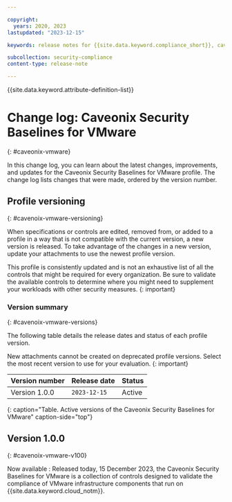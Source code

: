 ```yaml
---

copyright:
  years: 2020, 2023
lastupdated: "2023-12-15"

keywords: release notes for {{site.data.keyword.compliance_short}}, caveonix, profile changes, enhancements, fixes, improvements

subcollection: security-compliance
content-type: release-note

---
```


{{site.data.keyword.attribute-definition-list}}

# Change log: Caveonix Security Baselines for VMware
{: #caveonix-vmware}

In this change log, you can learn about the latest changes, improvements, and updates for the Caveonix Security Baselines for VMware profile. The change log lists changes that were made, ordered by the version number.


## Profile versioning
{: #cavenoix-vmware-versioning}

When specifications or controls are edited, removed from, or added to a profile in a way that is not compatible with the current version, a new version is released. To take advantage of the changes in a new version, update your attachments to use the newest profile version.

This profile is consistently updated and is not an exhaustive list of all the controls that might be required for every organization. Be sure to validate the available controls to determine where you might need to supplement your workloads with other security measures.
{: important}


### Version summary
{: #cavenoix-vmware-versions}

The following table details the release dates and status of each profile version.

New attachments cannot be created on deprecated profile versions. Select the most recent version to use for your evaluation.
{: important}


| Version number | Release date | Status |
|:---------------|:-------------|:-------|
| Version 1.0.0 | `2023-12-15` | Active |
{: caption="Table. Active versions of the Caveonix Security Baselines for VMware" caption-side="top"}


## Version 1.0.0
{: #cavenoix-vmware-v100}

Now available
:   Released today, 15 December 2023, the Caveonix Security Baselines for VMware is a collection of controls designed to validate the compliance of VMware infrastructure components that run on {{site.data.keyword.cloud_notm}}.
